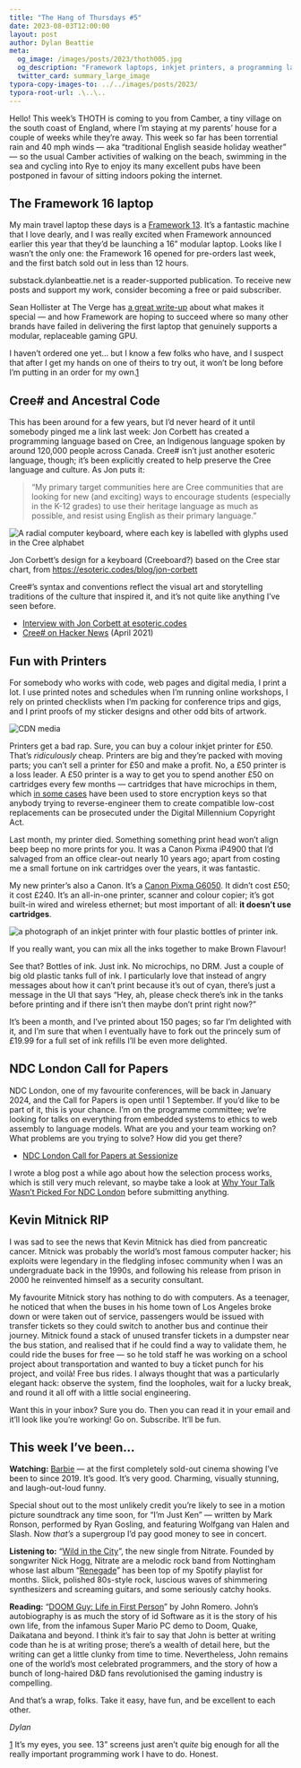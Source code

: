 ```yaml
---
title: "The Hang of Thursdays #5"
date: 2023-08-03T12:00:00
layout: post
author: Dylan Beattie
meta:
  og_image: /images/posts/2023/thoth005.jpg
  og_description: "Framework laptops, inkjet printers, a programming language based on Cree, the NDC London Call for Papers, and the story of Kevin Mitnick's first hack."
  twitter_card: summary_large_image
typora-copy-images-to: ../../images/posts/2023/
typora-root-url: .\..\..
---
```


Hello! This week’s THOTH is coming to you from Camber, a tiny village on the south coast of England, where I’m staying at my parents’ house for a couple of weeks while they’re away. This week so far has been torrential rain and 40 mph winds — aka “traditional English seaside holiday weather” — so the usual Camber activities of walking on the beach, swimming in the sea and cycling into Rye to enjoy its many excellent pubs have been postponed in favour of sitting indoors poking the internet.

## The Framework 16 laptop

My main travel laptop these days is a [Framework 13](https://frame.work/gb/en). It’s a fantastic machine that I love dearly, and I was really excited when Framework announced earlier this year that they’d be launching a 16” modular laptop. Looks like I wasn’t the only one: the Framework 16 opened for pre-orders last week, and the first batch sold out in less than 12 hours.

substack.dylanbeattie.net is a reader-supported publication. To receive new posts and support my work, consider becoming a free or paid subscriber.

Sean Hollister at The Verge has [a great write-up](https://www.theverge.com/22665800/framework-laptop-16-hands-on-preview-modular-gaming-laptop) about what makes it special — and how Framework are hoping to succeed where so many other brands have failed in delivering the first laptop that genuinely supports a modular, replaceable gaming GPU.

I haven’t ordered one yet… but I know a few folks who have, and I suspect that after I get my hands on one of theirs to try out, it won’t be long before I’m putting in an order for my own.[1](#footnote-1)

## Cree# and Ancestral Code

This has been around for a few years, but I’d never heard of it until somebody pinged me a link last week: Jon Corbett has created a programming language based on Cree, an Indigenous language spoken by around 120,000 people across Canada. Cree# isn’t just another esoteric language, though; it’s been explicitly created to help preserve the Cree language and culture. As Jon puts it:

> “My primary target communities here are Cree communities that are looking for new (and exciting) ways to encourage students (especially in the K-12 grades) to use their heritage language as much as possible, and resist using English as their primary language.”

![A radial computer keyboard, where each key is labelled with glyphs used in the Cree alphabet](/images/posts/2023/substack-92d7e97a-d41d-446c-b8b6-20b6797603c7_839x830.jpeg)

Jon Corbett’s design for a keyboard (Creeboard?) based on the Cree star chart, from https://esoteric.codes/blog/jon-corbett

Cree#’s syntax and conventions reflect the visual art and storytelling traditions of the culture that inspired it, and it’s not quite like anything I’ve seen before.

- [Interview with Jon Corbett at esoteric.codes](https://esoteric.codes/blog/jon-corbett)
- [Cree# on Hacker News](https://news.ycombinator.com/item?id=26771369) (April 2021)

## Fun with Printers

For somebody who works with code, web pages and digital media, I print a lot. I use printed notes and schedules when I’m running online workshops, I rely on printed checklists when I’m packing for conference trips and gigs, and I print proofs of my sticker designs and other odd bits of artwork.

![CDN media](/images/posts/2023/substack-3d4bca3e-4b4f-422e-adc1-bc27da88a6e9_1000x1034.jpeg)

Printers get a bad rap. Sure, you can buy a colour inkjet printer for £50. That’s *ridiculously* cheap. Printers are big and they’re packed with moving parts; you can’t sell a printer for £50 and make a profit. No, a £50 printer is a loss leader. A £50 printer is a way to get you to spend another £50 on cartridges every few months — cartridges that have microchips in them, which [in some cases](https://www.cnet.com/tech/services-and-software/lexmark-invokes-dmca-in-toner-suit/) have been used to store encryption keys so that anybody trying to reverse-engineer them to create compatible low-cost replacements can be prosecuted under the Digital Millennium Copyright Act.

Last month, my printer died. Something something print head won’t align beep beep no more prints for you. It was a Canon Pixma iP4900 that I’d salvaged from an office clear-out nearly 10 years ago; apart from costing me a small fortune on ink cartridges over the years, it was fantastic. 

My new printer’s also a Canon. It’s a [Canon Pixma G6050](https://www.canon.co.uk/printers/pixma-g6050/). It didn’t cost £50; it cost £240. It’s an all-in-one printer, scanner and colour copier; it’s got built-in wired and wireless ethernet; but most important of all: **it doesn’t use cartridges**.

![a photograph of an inkjet printer with four plastic bottles of printer ink.](/images/posts/2023/substack-4f6b4b34-9942-472d-941c-c63154ceae91_2028x1576.jpeg)

If you really want, you can mix all the inks together to make Brown Flavour!

See that? Bottles of ink. Just ink. No microchips, no DRM. Just a couple of big old plastic tanks full of ink. I particularly love that instead of angry messages about how it can’t print because it’s out of cyan, there’s just a message in the UI that says “Hey, ah, please check there’s ink in the tanks before printing and if there isn’t then maybe don’t print right now?”

It’s been a month, and I’ve printed about 150 pages; so far I’m delighted with it, and I’m sure that when I eventually have to fork out the princely sum of £19.99 for a full set of ink refills I’ll be even more delighted. 

## NDC London Call for Papers

NDC London, one of my favourite conferences, will be back in January 2024, and the Call for Papers is open until 1 September. If you’d like to be part of it, this is your chance. I’m on the programme committee; we’re looking for talks on everything from embedded systems to ethics to web assembly to language models. What are you and your team working on? What problems are you trying to solve? How did you get there?

- [NDC London Call for Papers at Sessionize](https://sessionize.com/ndc-london-2024/)

I wrote a blog post a while ago about how the selection process works, which is still very much relevant, so maybe take a look at [Why Your Talk Wasn’t Picked For NDC London](https://dylanbeattie.net/2017/10/17/why-you-werent-picked-for-ndc-london.html) before submitting anything.

## Kevin Mitnick RIP

I was sad to see the news that Kevin Mitnick has died from pancreatic cancer. Mitnick was probably the world’s most famous computer hacker; his exploits were legendary in the fledgling infosec community when I was an undergraduate back in the 1990s, and following his release from prison in 2000 he reinvented himself as a security consultant.

My favourite Mitnick story has nothing to do with computers. As a teenager, he noticed that when the buses in his home town of Los Angeles broke down or were taken out of service, passengers would be issued with transfer tickets so they could switch to another bus and continue their journey. Mitnick found a stack of unused transfer tickets in a dumpster near the bus station, and realised that if he could find a way to validate them, he could ride the buses for free — so he told staff he was working on a school project about transportation and wanted to buy a ticket punch for his project, and voilà! Free bus rides. I always thought that was a particularly elegant hack: observe the system, find the loopholes, wait for a lucky break, and round it all off with a little social engineering.

Want this in your inbox? Sure you do. Then you can read it in your email and it’ll look like you’re working! Go on. Subscribe. It’ll be fun.

## This week I’ve been…

**Watching:** [Barbie](https://www.imdb.com/title/tt1517268/) — at the first completely sold-out cinema showing I’ve been to since 2019. It’s good. It’s very good. Charming, visually stunning, and laugh-out-loud funny.

Special shout out to the most unlikely credit you’re likely to see in a motion picture soundtrack any time soon, for “I’m Just Ken” — written by Mark Ronson, performed by Ryan Gosling, and featuring Wolfgang van Halen and Slash. Now *that’s* a supergroup I’d pay good money to see in concert.

**Listening to:** “[Wild in the City](https://www.youtube.com/watch?v=4tBF7x0d1CY)”, the new single from Nitrate. Founded by songwriter Nick Hogg, Nitrate are a melodic rock band from Nottingham whose last album “[Renegade](https://open.spotify.com/album/3rUgNcaIBXsF73ZWsWCn7A)” has been top of my Spotify playlist for months. Slick, polished 80s-style rock, luscious waves of shimmering synthesizers and screaming guitars, and some seriously catchy hooks. 

**Reading:** “[DOOM Guy: Life in First Person](https://www.youtube.com/watch?v=k59iTTdt6G4)” by John Romero. John’s autobiography is as much the story of id Software as it is the story of his own life, from the infamous Super Mario PC demo to Doom, Quake, Daikatana and beyond. I think it’s fair to say that John is better at writing code than he is at writing prose; there’s a wealth of detail here, but the writing can get a little clunky from time to time. Nevertheless, John remains one of the world’s most celebrated programmers, and the story of how a bunch of long-haired D&D fans revolutionised the gaming industry is compelling.

And that’s a wrap, folks. Take it easy, have fun, and be excellent to each other.

*Dylan*

[1](#footnote-anchor-1) It’s my eyes, you see. 13” screens just aren’t *quite* big enough for all the really important programming work I have to do. Honest.
